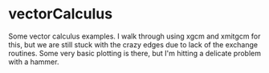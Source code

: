 # vectorCalculus
Some vector calculus examples. I walk through using xgcm and xmitgcm for this, but we are still stuck with the crazy edges due to lack of the exchange routines. Some very basic plotting is there, but I'm hitting a delicate problem with a hammer. 
